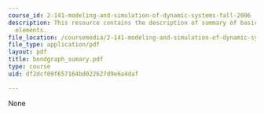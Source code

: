 ```yaml
---
course_id: 2-141-modeling-and-simulation-of-dynamic-systems-fall-2006
description: This resource contains the description of summary of basic bond graph
  elements.
file_location: /coursemedia/2-141-modeling-and-simulation-of-dynamic-systems-fall-2006/df2dcf09f657164bd022627d9e6a4daf_bondgraph_sumary.pdf
file_type: application/pdf
layout: pdf
title: bondgraph_sumary.pdf
type: course
uid: df2dcf09f657164bd022627d9e6a4daf

---
```

None